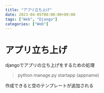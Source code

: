 ```yaml
---
title: "アプリ立ち上げ"
date: 2023-04-05T00:00:00+09:00
tags: ["Web", "Django"]
categories: ["Web"]
---
```

# アプリ立ち上げ

djangoでアプリの立ち上げをするための処理

> python manage.py startapp (appname)

作成できると空のテンプレートが追加される